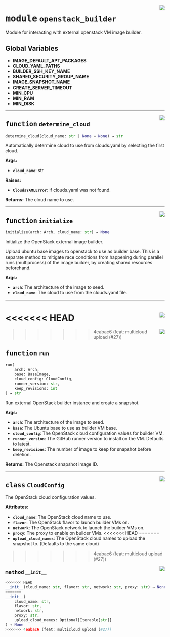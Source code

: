 <!-- markdownlint-disable -->

<a href="../src/github_runner_image_builder/openstack_builder.py#L0"><img align="right" style="float:right;" src="https://img.shields.io/badge/-source-cccccc?style=flat-square"></a>

# <kbd>module</kbd> `openstack_builder`
Module for interacting with external openstack VM image builder. 

**Global Variables**
---------------
- **IMAGE_DEFAULT_APT_PACKAGES**
- **CLOUD_YAML_PATHS**
- **BUILDER_SSH_KEY_NAME**
- **SHARED_SECURITY_GROUP_NAME**
- **IMAGE_SNAPSHOT_NAME**
- **CREATE_SERVER_TIMEOUT**
- **MIN_CPU**
- **MIN_RAM**
- **MIN_DISK**

---

<a href="../src/github_runner_image_builder/openstack_builder.py#L58"><img align="right" style="float:right;" src="https://img.shields.io/badge/-source-cccccc?style=flat-square"></a>

## <kbd>function</kbd> `determine_cloud`

```python
determine_cloud(cloud_name: str | None = None) → str
```

Automatically determine cloud to use from clouds.yaml by selecting the first cloud. 



**Args:**
 
 - <b>`cloud_name`</b>:  str 



**Raises:**
 
 - <b>`CloudsYAMLError`</b>:  if clouds.yaml was not found. 



**Returns:**
 The cloud name to use. 


---

<a href="../src/github_runner_image_builder/openstack_builder.py#L91"><img align="right" style="float:right;" src="https://img.shields.io/badge/-source-cccccc?style=flat-square"></a>

## <kbd>function</kbd> `initialize`

```python
initialize(arch: Arch, cloud_name: str) → None
```

Initialize the OpenStack external image builder. 

Upload ubuntu base images to openstack to use as builder base. This is a separate method to mitigate race conditions from happening during parallel runs (multiprocess) of the image builder, by creating shared resources beforehand. 



**Args:**
 
 - <b>`arch`</b>:  The architecture of the image to seed. 
 - <b>`cloud_name`</b>:  The cloud to use from the clouds.yaml file. 


---

<<<<<<< HEAD
<a href="../src/github_runner_image_builder/openstack_builder.py#L208"><img align="right" style="float:right;" src="https://img.shields.io/badge/-source-cccccc?style=flat-square"></a>
=======
<a href="../src/github_runner_image_builder/openstack_builder.py#L212"><img align="right" style="float:right;" src="https://img.shields.io/badge/-source-cccccc?style=flat-square"></a>
>>>>>>> 4eabac6 (feat: multicloud upload (#27))

## <kbd>function</kbd> `run`

```python
run(
    arch: Arch,
    base: BaseImage,
    cloud_config: CloudConfig,
    runner_version: str,
    keep_revisions: int
) → str
```

Run external OpenStack builder instance and create a snapshot. 



**Args:**
 
 - <b>`arch`</b>:  The architecture of the image to seed. 
 - <b>`base`</b>:  The Ubuntu base to use as builder VM base. 
 - <b>`cloud_config`</b>:  The OpenStack cloud configuration values for builder VM. 
 - <b>`runner_version`</b>:  The GitHub runner version to install on the VM. Defaults to latest. 
 - <b>`keep_revisions`</b>:  The number of image to keep for snapshot before deletion. 



**Returns:**
 The Openstack snapshot image ID. 


---

<a href="../src/github_runner_image_builder/openstack_builder.py#L192"><img align="right" style="float:right;" src="https://img.shields.io/badge/-source-cccccc?style=flat-square"></a>

## <kbd>class</kbd> `CloudConfig`
The OpenStack cloud configuration values. 



**Attributes:**
 
 - <b>`cloud_name`</b>:  The OpenStack cloud name to use. 
 - <b>`flavor`</b>:  The OpenStack flavor to launch builder VMs on. 
 - <b>`network`</b>:  The OpenStack network to launch the builder VMs on. 
 - <b>`proxy`</b>:  The proxy to enable on builder VMs. 
<<<<<<< HEAD
=======
 - <b>`upload_cloud_names`</b>:  The OpenStack cloud names to upload the snapshot to. (Defaults to             the same cloud) 
>>>>>>> 4eabac6 (feat: multicloud upload (#27))

<a href="../<string>"><img align="right" style="float:right;" src="https://img.shields.io/badge/-source-cccccc?style=flat-square"></a>

### <kbd>method</kbd> `__init__`

```python
<<<<<<< HEAD
__init__(cloud_name: str, flavor: str, network: str, proxy: str) → None
=======
__init__(
    cloud_name: str,
    flavor: str,
    network: str,
    proxy: str,
    upload_cloud_names: Optional[Iterable[str]]
) → None
>>>>>>> 4eabac6 (feat: multicloud upload (#27))
```









